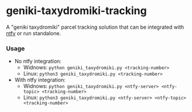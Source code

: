 # geniki-taxydromiki-tracking

A "geniki taxydromiki" parcel tracking solution that can be integrated with [ntfy](http://ntfy.sh) or run standalone.

### Usage
- No ntfy integration:
  - Widnows:</ins> `python geniki_taxydromiki.py <tracking-number>`
  - Linux:</ins> `python3 geniki_taxydromiki.py <tracking-number>`
- With ntfy integration:
  - Widnows:</ins> `python geniki_taxydromiki.py <ntfy-server> <ntfy-topic> <tracking-number>`
  - Linux:</ins> `python3 geniki_taxydromiki.py <ntfy-server> <ntfy-topic> <tracking-number>`
